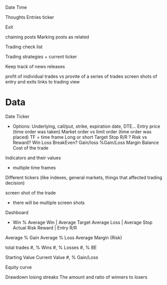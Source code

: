 Date 
Time

Thoughts
Entries
ticker

Exit

chaining posts
Marking posts as related

Trading check list

Trading strategies + current ticker

Keep track of news releases

profit of individual trades vs provite of a series of trades
screen shots of entry and exits
links to trading view

Data
====
Date
Ticker
  - Options: Underlying, call/put, strike, expiration date, DTE...
Entry price (time order was taken)
  Market order vs limit order (time order was placed)
TF = time frame
Long or short
Target
Stop 
R/R ? Risk vs Reward?
Win 
Loss
BreakEven?
Gain/loss
%Gain/Loss
Margin
Balance
Cost of the trade


Indicators and their values
 - multiple time frames


Different tickers (like indexes, general markets, things that affected trading decision)


screen shot of the trade
 - there will be multiple screen shots



 Dashboard
 - Win %
 Average Win         | Average Target
 Average Loss        | Average Stop
 Actual Risk Reward  | Entry R/R

 Average % Gain
 Average % Loss
 Average Margin (Risk)

 total trades
 #, % Wins
 #, % Losses
 #, % BE

 Starting Value
 Current Value
 #, % Gain/Loss         

 Equity curve

 Drawdown
 losing streaks
 The amount and ratio of winners to losers

